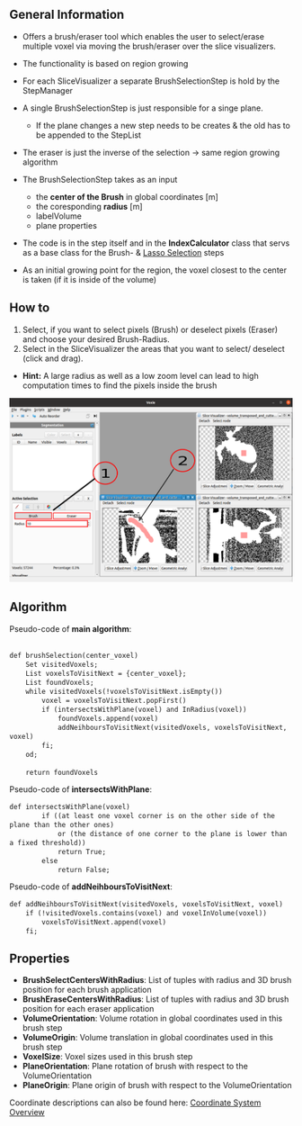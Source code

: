 ## General Information

- Offers a brush/eraser tool which enables the user to select/erase multiple voxel via moving the brush/eraser over the slice visualizers.

- The functionality is based on region growing 

- For each SliceVisualizer a separate BrushSelectionStep is hold by the StepManager
  
- A single BrushSelectionStep is just responsible for a singe plane. 
  - If the plane changes a new step needs to be creates & the old has to be appended to the StepList

- The eraser is just the inverse of the selection -> same region growing algorithm

- The BrushSelectionStep takes as an input 
  - the **center of the Brush** in global coordinates [m]
  - the coresponding **radius** [m]
  - labelVolume
  - plane properties

- The code is in the step itself and in the **IndexCalculator** class that servs as a base class for the Brush- & [Lasso Selection](voxie:///help/prototype/de.uni_stuttgart.Voxie.SegmentationStep.LassoSelectionStep) steps

- As an initial growing point for the region, the voxel closest to the center is taken (if it is inside of the volume)

## How to

1. Select, if you want to select pixels (Brush) or deselect pixels (Eraser) and choose your desired Brush-Radius. 
2. Select in the SliceVisualizer the areas that you want to select/ deselect (click and drag). 

- **Hint:** A large radius as well as a low zoom level can lead to high computation times to find the pixels inside the brush 

![fullwidth](images/segmentation/brushSelectionStep.png)

## Algorithm

Pseudo-code of **main algorithm**: 

```

def brushSelection(center_voxel)
    Set visitedVoxels; 
    List voxelsToVisitNext = {center_voxel};
    List foundVoxels;  
    while visitedVoxels(!voxelsToVisitNext.isEmpty())
        voxel = voxelsToVisitNext.popFirst()
        if (intersectsWithPlane(voxel) and InRadius(voxel))
            foundVoxels.append(voxel)
            addNeihboursToVisitNext(visitedVoxels, voxelsToVisitNext, voxel)
        fi;
    od; 

    return foundVoxels
```

Pseudo-code of **intersectsWithPlane**: 

```
def intersectsWithPlane(voxel)
        if ((at least one voxel corner is on the other side of the plane than the other ones)
            or (the distance of one corner to the plane is lower than a fixed threshold))
            return True;  
        else 
            return False; 
```

Pseudo-code of **addNeihboursToVisitNext**: 

```
def addNeihboursToVisitNext(visitedVoxels, voxelsToVisitNext, voxel)
    if (!visitedVoxels.contains(voxel) and voxelInVolume(voxel))
        voxelsToVisitNext.append(voxel)
    fi;
```

## Properties
- **BrushSelectCentersWithRadius**: List of tuples with radius and 3D brush position for each brush application
- **BrushEraseCentersWithRadius**: List of tuples with radius and 3D brush position for each eraser application
- **VolumeOrientation**: Volume rotation in global coordinates used in this brush step
- **VolumeOrigin**: Volume translation in global coordinates used in this brush step
- **VoxelSize**: Voxel sizes used in this brush step
- **PlaneOrientation**: Plane rotation of brush with respect to the VolumeOrientation
- **PlaneOrigin**: Plane origin of brush with respect to the VolumeOrientation

Coordinate descriptions can also be found here: [Coordinate System Overview](voxie:///help/topic/coordinate-systems)
